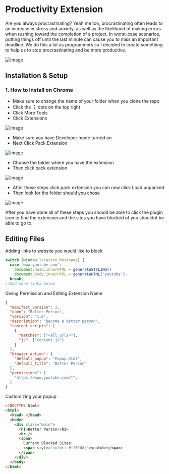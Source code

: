 # Productivity Extension 
Are you always procrastinating?
Yeah me too, procrastinating often leads to an increase in stress and anxiety, as well as the likelihood of making errors when rushing toward the completion of a project. In worst-case scenarios, putting things off until the last minute can cause you to miss an important deadline.
We do this a lot as programmers so I decided to create something to help us to stop procrastinating and be more productive.



![image](https://user-images.githubusercontent.com/70272280/204818505-8c910b89-a96d-491d-8554-a8a33665e648.png)



## Installation & Setup

### 1. How to Install on Chrome
- Make sure to change the name of your folder when you clone the repo
- Click the **︙** dots on the top right
- Click More Tools
- Click Extensions

![image](https://user-images.githubusercontent.com/70272280/204827416-dec6cb61-833e-49c8-8f53-d978227042a5.png)

- Make sure you have Developer mode turned on
- Next Click Pack Extension 

![image](https://user-images.githubusercontent.com/70272280/204891098-b7c956dc-66e7-4b43-9490-60880ee55584.png)

- Choose the folder where you have the extension
- Then click pack extension

![image](https://user-images.githubusercontent.com/70272280/204891311-1b4e5c34-ca2d-47b9-a178-1e5cdfed1ef4.png)

- After those steps click pack extension you can now click Load unpacked
- Then look for the folder should you chose

![image](https://user-images.githubusercontent.com/70272280/204891953-c0d02d15-7972-4e97-8bd3-01107500e282.png)

After you have done all of these steps you should be able to click the plugin icon to find the extension and the sites you have blocked of you shouldnt be able to go to.

## Editing Files
Adding links to website you would like to block
```js
switch (window.location.hostname) {
  case 'www.youtube.com':
    document.head.innerHTML = generateSTYLING()
    document.body.innerHTML = generateHTML('youtube');
  break;
//Add more links below
```

Giving Permission and Editing Extension Name
```json
{
  "manifest_version": 2,
  "name": "Better Person",
  "version": "1.0",
  "description": "Become a better person",
  "content_scripts": [
    {
      "matches": ["<all_urls>"],
      "js": ["Content.js"]
    }
  ],
  "browser_action": {
    "default_popup": "Popup.html",
    "default_title": "Better Person"
  },
  "permissions": [
    "https://www.youtube.com/*",
  ]
}
```
Customizing your popup 
```html
<!DOCTYPE html>
<html>
  <head> </head>
  <body>
    <div class="main">
      <h1>Better Person</h1>
      <hr />
      <span>
        Current Blocked Sites:
        <span style="color: #ff0100;">youtube</span>
      </span>
    </div>
  </body>
</html>
```

